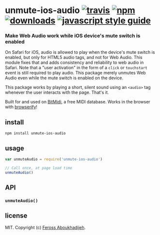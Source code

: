 # unmute-ios-audio [![travis][travis-image]][travis-url] [![npm][npm-image]][npm-url] [![downloads][downloads-image]][downloads-url] [![javascript style guide][standard-image]][standard-url]

[travis-image]: https://img.shields.io/travis/feross/unmute-ios-audio/master.svg
[travis-url]: https://travis-ci.org/feross/unmute-ios-audio
[npm-image]: https://img.shields.io/npm/v/unmute-ios-audio.svg
[npm-url]: https://npmjs.org/package/unmute-ios-audio
[downloads-image]: https://img.shields.io/npm/dm/unmute-ios-audio.svg
[downloads-url]: https://npmjs.org/package/unmute-ios-audio
[standard-image]: https://img.shields.io/badge/code_style-standard-brightgreen.svg
[standard-url]: https://standardjs.com

### Make Web Audio work while iOS device's mute switch is enabled

On Safari for iOS, audio is allowed to play when the device's mute switch is enabled, but only for HTML5 audio tags, and not for Web Audio. This module fixes that and adds consistency and reliability to web audio in Safari. Note that a "user activation" in the form of a `click` or `touchstart` event is still required to play audio. This package merely unmutes Web Audio even while the mute switch is enabled on the device.

This package works by playing a short, silent sound using an `<audio>` tag whenever the user interacts with the page. That's it.

Built for and used on [BitMidi](https://bitmidi.com), a free MIDI database. Works in the browser with [browserify](https://browserify.org/)!

## install

```
npm install unmute-ios-audio
```

## usage

```js
var unmuteAudio = require('unmute-ios-audio')

// Call once, at page load time
unmuteAudio()
```

## API

### `unmuteAudio()`



## license

MIT. Copyright (c) [Feross Aboukhadijeh](http://feross.org).
